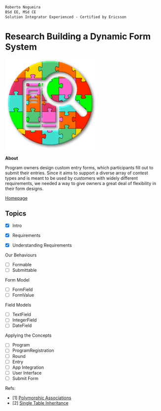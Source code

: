 ```
Roberto Nogueira  
BSd EE, MSd CE
Solution Integrator Experienced - Certified by Ericsson
```
# Research Building a Dynamic Form System

![project image](images/research.png)

**About**

Program owners design custom entry forms, which participants fill out to submit their entries. Since it aims to support a diverse array of contest types and is meant to be used by customers with widely different requirements, we needed a way to give owners a great deal of flexibility in their form designs.

[Homepage](https://mobyinc.com/labs/building-a-dynamic-form-system)

## Topics

* [x] Intro
* [x] Requirements
* [x] Understanding Requirements


Our Behaviours
* [ ] Formable
* [ ] Submittable

Form Model
* [ ] FormField
* [ ] FormValue

Field Models
* [ ] TextField
* [ ] IntegerField
* [ ] DateField

Applying the Concepts
* [ ] Program
* [ ] ProgramRegistration
* [ ] Round
* [ ] Entry
* [ ] App Integration
* [ ] User Interface
* [ ] Submit Form

Refs:
* [1] [Polymorphic Associations](https://guides.rubyonrails.org/association_basics.html#polymorphic-associations)
* [2] [Single Table Inheritance](http://eewang.github.io/blog/2013/03/12/how-and-when-to-use-single-table-inheritance-in-rails/)